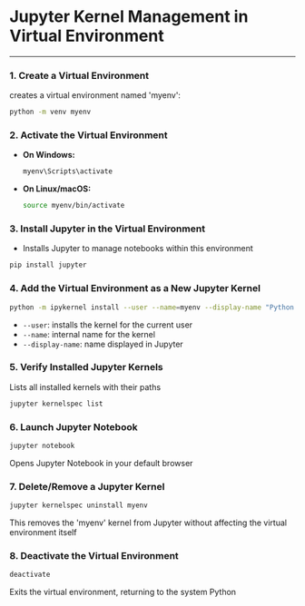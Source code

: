 # Jupyter Kernel Management in Virtual Environment
---

### 1. Create a Virtual Environment
creates a virtual environment named 'myenv':
  ```bash
  python -m venv myenv
  ```

### 2. Activate the Virtual Environment
- **On Windows:**
  ```bash
  myenv\Scripts\activate
  ```
- **On Linux/macOS:**
  ```bash
  source myenv/bin/activate
  ```

### 3. Install Jupyter in the Virtual Environment
  - Installs Jupyter to manage notebooks within this environment
  ```bash
  pip install jupyter
  ```

### 4. Add the Virtual Environment as a New Jupyter Kernel
  ```bash
  python -m ipykernel install --user --name=myenv --display-name "Python (myenv)"
  ```
- `--user`: installs the kernel for the current user
- `--name`: internal name for the kernel
- `--display-name`: name displayed in Jupyter

### 5. Verify Installed Jupyter Kernels
  Lists all installed kernels with their paths
  ```bash
  jupyter kernelspec list
  ```

### 6. Launch Jupyter Notebook
  ```bash   
  jupyter notebook
  ```
  Opens Jupyter Notebook in your default browser

### 7. Delete/Remove a Jupyter Kernel
  ```bash
  jupyter kernelspec uninstall myenv
  ```
  This removes the 'myenv' kernel from Jupyter without affecting the virtual environment itself

### 8. Deactivate the Virtual Environment
  ```bash
  deactivate
  ```
  Exits the virtual environment, returning to the system Python

